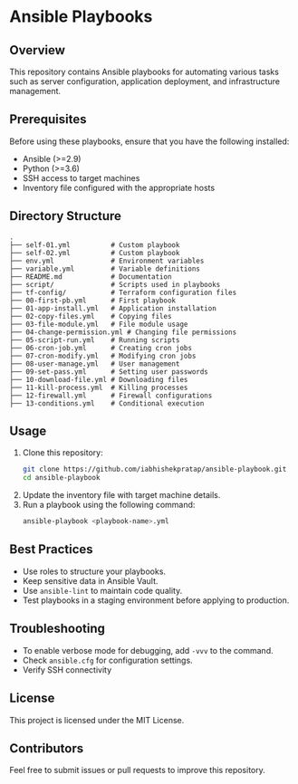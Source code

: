 # Ansible Playbooks

## Overview
This repository contains Ansible playbooks for automating various tasks such as server configuration, application deployment, and infrastructure management.

## Prerequisites
Before using these playbooks, ensure that you have the following installed:
- Ansible (>=2.9)
- Python (>=3.6)
- SSH access to target machines
- Inventory file configured with the appropriate hosts

## Directory Structure
```
.
├── self-01.yml          # Custom playbook
├── self-02.yml          # Custom playbook
├── env.yml              # Environment variables
├── variable.yml         # Variable definitions
├── README.md            # Documentation
├── script/              # Scripts used in playbooks
├── tf-config/           # Terraform configuration files
├── 00-first-pb.yml      # First playbook
├── 01-app-install.yml   # Application installation
├── 02-copy-files.yml    # Copying files
├── 03-file-module.yml   # File module usage
├── 04-change-permission.yml # Changing file permissions
├── 05-script-run.yml    # Running scripts
├── 06-cron-job.yml      # Creating cron jobs
├── 07-cron-modify.yml   # Modifying cron jobs
├── 08-user-manage.yml   # User management
├── 09-set-pass.yml      # Setting user passwords
├── 10-download-file.yml # Downloading files
├── 11-kill-process.yml  # Killing processes
├── 12-firewall.yml      # Firewall configurations
├── 13-conditions.yml    # Conditional execution
```

## Usage
1. Clone this repository:
   ```bash
   git clone https://github.com/iabhishekpratap/ansible-playbook.git
   cd ansible-playbook
   ```
2. Update the inventory file with target machine details.
3. Run a playbook using the following command:
   ```bash
   ansible-playbook <playbook-name>.yml
   ```

## Best Practices
- Use roles to structure your playbooks.
- Keep sensitive data in Ansible Vault.
- Use `ansible-lint` to maintain code quality.
- Test playbooks in a staging environment before applying to production.

## Troubleshooting
- To enable verbose mode for debugging, add `-vvv` to the command.
- Check `ansible.cfg` for configuration settings.
- Verify SSH connectivity 

## License
This project is licensed under the MIT License.

## Contributors
Feel free to submit issues or pull requests to improve this repository.

